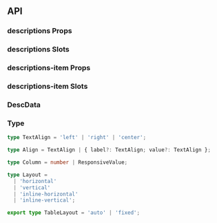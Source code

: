 ## API

### descriptions Props

<field-table :data="descriptionsProps"/>

### descriptions Slots

<field-table :data="descriptionsSlots" type="slots"/>

### descriptions-item Props

<field-table :data="descriptionsItemProps"/>

### descriptions-item Slots

<field-table :data="descriptionsItemSlots" type="slots"/>

### DescData

<field-table :data="descDataProps"/>

### Type

```typescript
type TextAlign = 'left' | 'right' | 'center';

type Align = TextAlign | { label?: TextAlign; value?: TextAlign };

type Column = number | ResponsiveValue;

type Layout =
  | 'horizontal'
  | 'vertical'
  | 'inline-horizontal'
  | 'inline-vertical';

export type TableLayout = 'auto' | 'fixed';
```

<script setup>
import { ref } from 'vue';

const descriptionsProps = ref([
  {
    name: 'data',
    desc: '描述列表的数据',
    type: 'DescData[]',
    value: '[]',
  },
  {
    name: 'column',
    desc: '每行放置的数据个数',
    type: 'number | ResponsiveValue',
    value: '3',
  },
  {
    name: 'title',
    desc: '描述列表的标题',
    type: 'string',
    value: '-',
  },
  {
    name: 'layout',
    desc: '描述列表的排列方式',
    type: "Layout",
    value: "'horizontal'",
  },
  {
    name: 'align',
    desc: '文字的对齐位置',
    type: 'Align',
    value: "'left'",
  },
  {
    name: 'size',
    desc: '描述列表的大小',
    type: "Size（参见Button）",
    value: 'medium',
  },
  {
    name: 'bordered',
    desc: '是否显示边框',
    type: 'boolean',
    value: 'false',
  },
  {
    name: 'label-style',
    desc: '数据标签的样式',
    type: 'CSSProperties',
    value: '-',
  },
  {
    name: 'value-style',
    desc: '数据内容的样式',
    type: 'CSSProperties',
    value: '-',
  },
  {
    name: 'table-layout',
    desc: '描述中表格样式的 layout-fixed，当设置成 fixed 时，宽度会均分。',
    type: "TableLayout",
    value: "'auto'",
  },
]);

const descriptionsSlots = ref([
  {
    name: 'value',
    desc: '数据内容',
    type: '(value: string，index: number，data: DescData) => void',
    value: '-',
  },
  {
    name: 'label',
    desc: '数据标签',
    type: '(label: string，index: number，data: DescData) => void',
    value: '-',
  },
  {
    name: 'title',
    desc: '标题',
    type: '-',
    value: '-',
  }
]);

const descriptionsItemProps = ref([
  {
    name: 'span',
    desc: '所占列数',
    type: 'number',
    value: '1',
  },
  {
    name: 'label',
    desc: '标签',
    type: 'string',
    value: '-',
  },
]);

const descriptionsItemSlots = ref([
  {
    name: 'label',
    desc: '标签',
    type: '-',
    value: '-',
  }
]);

const descDataProps = ref([
  {
    name: 'label',
    desc: '标签',
    type: 'string | RenderFunction',
    value: '-',
  },
  {
    name: 'value',
    desc: '数据',
    type: 'string | RenderFunction',
    value: '-',
  },
  {
    name: 'span',
    desc: '所占列数',
    type: 'number',
    value: '1',
  },
]);
</script>
